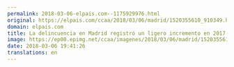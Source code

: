 ```yaml
---
permalink: 2018-03-06-elpais.com--1175929976.html
original: https://elpais.com/ccaa/2018/03/06/madrid/1520355610_910349.html#?ref=rss&format=simple&link=link
domain: elpais.com
title: La delincuencia en Madrid registró un ligero incremento en 2017
image: https://ep00.epimg.net/ccaa/imagenes/2018/03/06/madrid/1520355610_910349_1520356574_rrss_normal.jpg
date: 2018-03-06 19:41:26
translations: en
---
```


